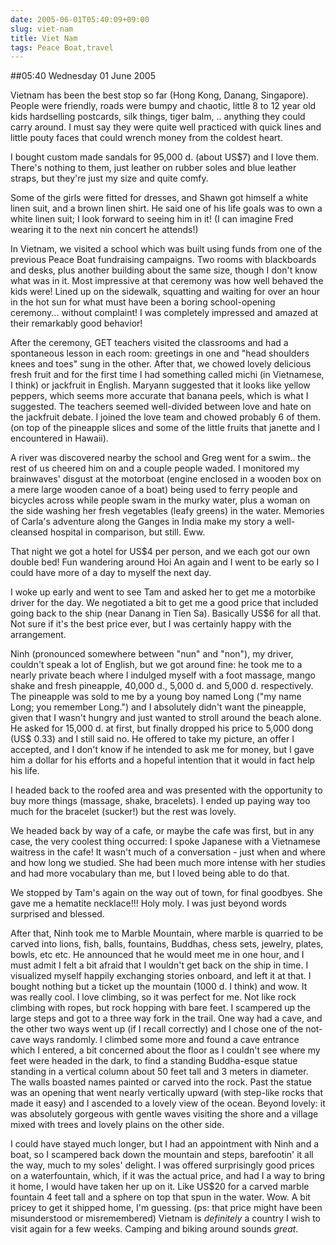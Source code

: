 ```yaml
---
date: 2005-06-01T05:40:09+09:00
slug: viet-nam
title: Viet Nam
tags: Peace Boat,travel
---
```


##05:40 Wednesday 01 June 2005

Vietnam has been the best stop so far (Hong Kong, Danang, Singapore).  People were friendly, roads were bumpy and chaotic, little 8 to 12 year old kids hardselling postcards, silk things, tiger balm, .. anything they could carry around.  I must say they were quite well practiced with quick lines and little pouty faces that could wrench money from the coldest heart.

I bought custom made sandals for 95,000 d. (about US$7) and I love them. There's nothing to them, just leather on rubber soles and blue leather straps, but they're just my size and quite comfy.

Some of the girls were fitted for dresses, and Shawn got himself a white linen suit, and a brown linen shirt.  He said one of his life goals was to own a white linen suit; I look forward to seeing him in it!  (I can imagine Fred wearing it to the next nin concert he attends!)

In Vietnam, we visited a school which was built using funds from one of the previous Peace Boat fundraising campaigns.  Two rooms with blackboards and desks, plus another building about the same size, though I don't know what was in it.  Most impressive at that ceremony was how well behaved the kids were!  Lined up on the sidewalk, squatting and waiting for over an hour in the hot sun for what must have been a boring school-opening ceremony... without complaint! I was completely impressed and amazed at their remarkably good behavior!

After the ceremony, GET teachers visited the classrooms and had a spontaneous lesson in each room: greetings in one and "head shoulders knees and toes" sung in the other.  After that, we chowed lovely delicious fresh fruit and for the first time I had something called michi (in Vietnamese, I think) or jackfruit in English. Maryann suggested that it looks like yellow peppers, which seems more accurate that banana peels, which is what I suggested.  The teachers seemed well-divided between love and hate on the jackfruit debate.  I joined the love team and chowed probably 6 of them.  (on top of the pineapple slices and some of the little fruits that janette and I encountered in Hawaii).

A river was discovered nearby the school and Greg went for a swim.. the rest of us cheered him on and a couple people waded.  I monitored my brainwaves' disgust at the motorboat (engine enclosed in a wooden box on a mere large wooden canoe of a boat) being used to ferry people and bicycles across while people swam in the murky water, plus a woman on the side washing her fresh vegetables (leafy greens) in the water.  Memories of Carla's adventure along the Ganges in India make my story a well-cleansed hospital in comparison, but still.  Eww.

That night we got a hotel for US$4 per person, and we each got our own double bed!  Fun wandering around Hoi An again and I went to be early so I could have more of a day to myself the next day.

I woke up early and went to see Tam and asked her to get me a motorbike driver for the day.  We negotiated a bit to get me a good price that included going back to the ship (near Danang in Tien Sa).  Basically US$6 for all that.  Not sure if it's the best price ever, but I was certainly happy with the arrangement.

Ninh (pronounced somewhere between "nun" and "non"), my driver, couldn't speak a lot of English, but we got around fine: he took me to a nearly private beach where I indulged myself with a foot massage, mango shake and fresh pineapple, 40,000 d., 5,000 d. and 5,000 d. respectively.  The pineapple was sold to me by a young boy named Long ("my name Long; you remember Long.") and I absolutely didn't want the pineapple, given that I wasn't hungry and just wanted to stroll around the beach alone.  He asked for 15,000 d. at first, but finally dropped his price to 5,000 dong (US$ 0.33) and I still said no.  He offered to take my picture, an offer I accepted, and I don't know if he intended to ask me for money, but I gave him a dollar for his efforts and a hopeful intention that it would in fact help his life.

I headed back to the roofed area and was presented with the opportunity to buy more things (massage, shake, bracelets).  I ended up paying way too much for the bracelet (sucker!) but the rest was lovely.

We headed back by way of a cafe, or maybe the cafe was first, but in any case, the very coolest thing occurred: I spoke Japanese with a Vietnamese waitress in the cafe!  It wasn't much of a conversation - just when and where and how long we studied.  She had been much more intense with her studies and had more vocabulary than me, but I loved being able to do that.

We stopped by Tam's again on the way out of town, for final goodbyes.  She gave me a hematite necklace!!!  Holy moly. I was just beyond words surprised and blessed.

After that, Ninh took me to Marble Mountain, where marble is quarried to be carved into lions, fish, balls, fountains, Buddhas, chess sets, jewelry, plates, bowls, etc etc. He announced that he would meet me in one hour, and I must admit I felt a bit afraid that I wouldn't get back on the ship in time.  I visualized myself happily exchanging stories onboard, and left it at that. I bought nothing but a ticket up the mountain (1000 d. I think) and wow.  It was really cool.  I love climbing, so it was perfect for me.  Not like rock climbing with ropes, but rock hopping with bare feet.  I scampered up the large steps and got to a three way fork in the trail.  One way had a cave, and the other two ways went up (if I recall correctly) and I chose one of the not-cave ways randomly.  I climbed some more and found a cave entrance which I entered, a bit concerned about the floor as I couldn't see where my feet were headed in the dark, to find a standing Buddha-esque statue standing in a vertical column about 50 feet tall and 3 meters in diameter.  The walls boasted names painted or carved into the rock.  Past the statue was an opening that went nearly vertically upward (with step-like rocks that made it easy) and I ascended to a lovely view of the ocean.  Beyond lovely: it was absolutely gorgeous with gentle waves visiting the shore and a village mixed with trees and lovely plains on the other side.

I could have stayed much longer, but I had an appointment with Ninh and a boat, so I scampered back down the mountain and steps, barefootin' it all the way, much to my soles' delight.  I was offered surprisingly good prices on a waterfountain, which, if it was the actual price, and had I a way to bring it home, I would have taken her up on it.  Like US$20 for a carved marble fountain 4 feet tall and a sphere on top that spun in the water.  Wow.  A bit pricey to get it shipped home, I'm guessing. (ps: that price might have been misunderstood or misremembered)  Vietnam is *definitely* a country I wish to visit again for a few weeks.  Camping and biking around sounds *great*.

